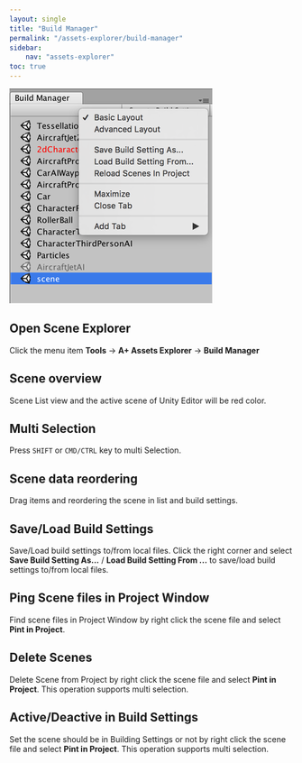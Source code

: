 ```yaml
---
layout: single
title: "Build Manager"
permalink: "/assets-explorer/build-manager"
sidebar:
    nav: "assets-explorer"
toc: true
---
```


![build-manager](/assets/images/build-manager.png)

## Open Scene Explorer

Click the menu item __Tools__ -> __A+ Assets Explorer__ -> __Build Manager__

## Scene overview 

Scene List view and the active scene of Unity Editor will be red color.

## Multi Selection

Press `SHIFT` or `CMD/CTRL` key to multi Selection.

## Scene data reordering 

Drag items and reordering the scene in list and build settings.

## Save/Load Build Settings 

Save/Load build settings to/from local files. Click the right corner and select __Save Build Setting As...__ / __Load Build Setting From ...__
to save/load build settings to/from local files.

## Ping Scene files in Project Window   

Find scene files in Project Window by right click the scene file and select __Pint in Project__.

## Delete Scenes

Delete Scene from Project by right click the scene file and select __Pint in Project__. This operation supports multi selection.

## Active/Deactive in Build Settings

Set the scene should be in Building Settings or not by right click the scene file and select __Pint in Project__.
This operation supports multi selection.